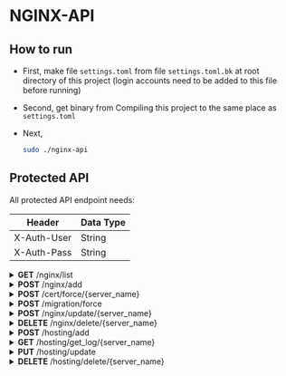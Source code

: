 # NGINX-API

## How to run

- First, make file `settings.toml` from file `settings.toml.bk` at root directory of this project (login accounts need to be added to this file before running)

- Second, get binary from Compiling this project to the same place as `settings.toml`

- Next,
  ```bash
  sudo ./nginx-api
  ```

</details>

## Protected API

All protected API endpoint needs:

| Header      | Data Type |
| ----------- | --------- |
| X-Auth-User | String    |
| X-Auth-Pass | String    |

<details close="close">
<summary><b>GET</b> /nginx/list</summary>

---

| Header | Data Type |
| ------ | --------- |
| None   | None      |

Body

```json

```

Response 200

```json
{
  "code": 200,
  "message": [
    {
      "server_name": "tellsela.com",
      "target_site": "http://koompi.com",
      "feature": "Proxy"
    },
    {
      "server_name": "selatell.com",
      "target_site": "http://koompi.com",
      "feature": "Redirect"
    }
  ]
}
```

| Error | Body                   |
| ----- | ---------------------- |
| 400   | actual_error_goes_here |
| 500   | actual_error_goes_here |

---

</details>

<details close="close">
<summary><b>POST</b> /nginx/add</summary>

---

| Header | Data Type |
| ------ | --------- |
| None   | None      |

Body

Use either appropriately

```json
{
  "server_name": "forwarder.koompi.com",
  "target_site": "http://localhost:8070",
  "feature": "Redirect"
}
```

**or**

```json
{
  "server_name": "forwarder.koompi.com",
  "target_site": [
    "http://localhost:8080",
    "http://localhost:8090",
    "http://localhost:8070"
  ],
  "feature": "Proxy"
}
```

| Variable    | Data Type                                                                                                     |
| ----------- | ------------------------------------------------------------------------------------------------------------- |
| server_name | String: eg. rithy.org                                                                                         |
| target_site | String: eg. https://weteka.org/user/rithy or String Array: ["http://localhost:3030", "http://localhost:2345"] |
| feature     | String: `Proxy` _or_ `Redirect` _or_ `FileHost` _or_ `SPA`                                                    |

| Query Paramter | Data Type                                                                                                             |
| -------------- | --------------------------------------------------------------------------------------------------------------------- |
| enom           | _true_ or _false_ for setting to configure enom or not: **default to true**                                           |
| ssl            | _true_ or _false_ for setting to configure ssl or not: **default to true**                                            |
| cloudflare     | _true_ or _false_ for setting to configure cloudflare: **default to true**                                            |
| ipcheck        | _true_ or _false_ for setting to check Public IP of the Domain in case Cloudflare is not enabled: **default to true** |

Link Example: `http://localhost:8080/nginx/add?enom=false&cloudflare=true&ssl=true`

Response 200

```json
{
  "code": 200,
  "message": "Ok"
}
```

| Error | Body                   |
| ----- | ---------------------- |
| 400   | actual_error_goes_here |
| 500   | actual_error_goes_here |

- Note:
  - `THIS API TAKE LONG TIME`
  - `server_name` must be first DNS pointed to this nginx server IP before add, otherwise it will error certificate generation
  - `server_name` must not include SCHEMA and must not already existed
  - each item in `target_site` must be input in form of _SCHEMA://SUBDOMAIN.DOMAIN.TLD/WHATEVER_ (eg. http:// or https://) otherwise it will error _BADREQUEST_
  - `feature` is **ENUM of Proxy, Redirect, FileHost, and SPA** on the backend
  - definiton of each opiton in `feature`: `Proxy` (forward without changing name) _or_ `Redirect` (forward changing name) _or_ `FileHost` (host a file server) _or_ `SPA` (host single page application)

---

</details>

<details close="close">
<summary><b>POST</b> /cert/force/{server_name}</summary>

---

| Header | Data Type |
| ------ | --------- |
| None   | None      |

| Query Parameter | Data Type             |
| --------------- | --------------------- |
| server_name     | String: eg. rithy.org |

Body

```json

```

Response 200

```json
{
  "code": 200,
  "message": "Ok"
}
```

| Error | Body                   |
| ----- | ---------------------- |
| 400   | actual_error_goes_here |
| 500   | actual_error_goes_here |

- Note:
  - This API is for forcing the _CERTBOT_ to redo certificate. This is actually not neccessary for main process, but only for troubleshooting TLS

---

</details>

<details close="close">
<summary><b>POST</b> /migration/force</summary>

---

| Header | Data Type |
| ------ | --------- |
| None   | None      |

Body

```json

```

Response 200

```json
{
  "code": 200,
  "message": "Ok"
}
```

| Error | Body                   |
| ----- | ---------------------- |
| 400   | actual_error_goes_here |
| 500   | actual_error_goes_here |

- Note:
  - This API is for forcing the APP to rebuild Database in case of mismatch between file in directory and database rows

---

</details>

<details close="close">
<summary><b>POST</b> /nginx/update/{server_name}</summary>

---

| Header      | Data Type              |
| ----------- | ---------------------- |
| server_name | String; eg: koompi.com |

Body

```json
["http://localhost:8080", "http://localhost:8090", "http://localhost:8070"]
```

| Variable    | Data Type                                                                                                     |
| ----------- | ------------------------------------------------------------------------------------------------------------- |
| target_site | String: eg. https://weteka.org/user/rithy or String Array: ["http://localhost:3030", "http://localhost:2345"] |

Response 200

```json
{
  "code": 200,
  "message": "Ok"
}
```

| Error | Body                   |
| ----- | ---------------------- |
| 400   | actual_error_goes_here |
| 500   | actual_error_goes_here |

---

</details>

<details close="close">
<summary><b>DELETE</b> /nginx/delete/{server_name}</summary>

---

| Header | Data Type |
| ------ | --------- |
| None   | None      |

| Query Parameter | Data Type             |
| --------------- | --------------------- |
| server_name     | String: eg. rithy.org |

Body

```json

```

Response 200

```json
{
  "code": 200,
  "message": "Ok"
}
```

| Error | Body                   |
| ----- | ---------------------- |
| 400   | actual_error_goes_here |
| 500   | actual_error_goes_here |

- Note:
  - If `server_name` does not exist, it will error _BADREQUEST_

---

</details>

<details close="close">
<summary><b>POST</b> /hosting/add</summary>

---

| Header | Data Type |
| ------ | --------- |
| None   | None      |

Body

```json
{
  "server_name": "testingwebs23423.riverbase.org",
  "theme_link": "git@github.com:koompi/riverbase-themes.git",
  "env": {
    "VITE_VARIABLE_BACKEND": "http://localhost:8000",
    "VITE_VARIABLE_ID_STORE": "65677c4220d608fcf6eff114"
  },
  "files": [
    {
      "filename": "theme.json",
      "path": "themes",
      "data": {
        "color": {
          "primary": "#3674B7"
        }
      }
    }
  ]
}
```

| Variable    | Data Type                                                                 |
| ----------- | ------------------------------------------------------------------------- |
| server_name | String: eg. testingwebs23423.riverbase.org                                |
| theme_link  | String: eg. git@github.com:koompi/riverbase-themes.git                    |
| env         | Json Object Hashmap                                                       |
| files       | Json Object Array of filename, path and data of JSON Object without limit |

Response 200

```json
{
  "code": 200,
  "message": "Ok"
}
```

| Error | Body                   |
| ----- | ---------------------- |
| 400   | actual_error_goes_here |
| 500   | actual_error_goes_here |

---

</details>

<details close="close">
<summary><b>GET</b> /hosting/get_log/{server_name}</summary>

---

| Header      | Data Type              |
| ----------- | ---------------------- |
| server_name | String; eg: koompi.com |

Body

```json
{
  "code": 200,
  "message": "2023-12-30T02:30:57.767792953Z \n2023-12-30T02:30:57.767884086Z > theme-riverbase@ start /app\n2023-12-30T02:30:57.767893335Z > solid-start start --port 3000\n2023-12-30T02:30:57.767900724Z \n2023-12-30T02:30:58.614742807Z  solid-start start \n2023-12-30T02:30:58.616109334Z\n"
}
```

| Variable | Data Type |
| -------- | --------- |
| None     | None      |

Response 200

```json
{
  "code": 200,
  "message": "Ok"
}
```

| Error | Body                   |
| ----- | ---------------------- |
| 400   | actual_error_goes_here |
| 500   | actual_error_goes_here |

---

</details>

<details close="close">
<summary><b>PUT</b> /hosting/update</summary>

---

| Header | Data Type |
| ------ | --------- |
| None   | None      |

Body

```json
{
  "server_name": "testingwebs23423.riverbase.org",
  "theme_link": "",
  "env": {
    "VITE_VARIABLE_BACKEND": "http://localhost:8000",
    "VITE_VARIABLE_ID_STORE": "65677c4220d608fcf6eff114"
  },
  "files": [
    {
      "filename": "theme.json",
      "path": "themes",
      "data": {
        "color": {
          "primary": "#3674B7"
        }
      }
    }
  ]
}
```

| Variable    | Data Type                                                                 |
| ----------- | ------------------------------------------------------------------------- |
| server_name | String: eg. testingwebs23423.riverbase.org                                |
| theme_link  | String: eg. git@github.com:koompi/riverbase-themes.git                    |
| env         | Json Object Hashmap                                                       |
| files       | Json Object Array of filename, path and data of JSON Object without limit |

Response 200

```json
{
  "code": 200,
  "message": "Ok"
}
```

| Error | Body                   |
| ----- | ---------------------- |
| 400   | actual_error_goes_here |
| 500   | actual_error_goes_here |

---

</details>

<details close="close">
<summary><b>DELETE</b> /hosting/delete/{server_name}</summary>

---

| Header      | Data Type              |
| ----------- | ---------------------- |
| server_name | String; eg: koompi.com |

Body

```json

```

| Variable | Data Type |
| -------- | --------- |
| None     | None      |

Response 200

```json
{
  "code": 200,
  "message": "Ok"
}
```

| Error | Body                   |
| ----- | ---------------------- |
| 400   | actual_error_goes_here |
| 500   | actual_error_goes_here |

---

</details>
